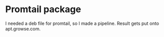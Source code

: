 # Promtail package

I needed a deb file for promtail, so I made a pipeline. Result gets put onto apt.growse.com.
